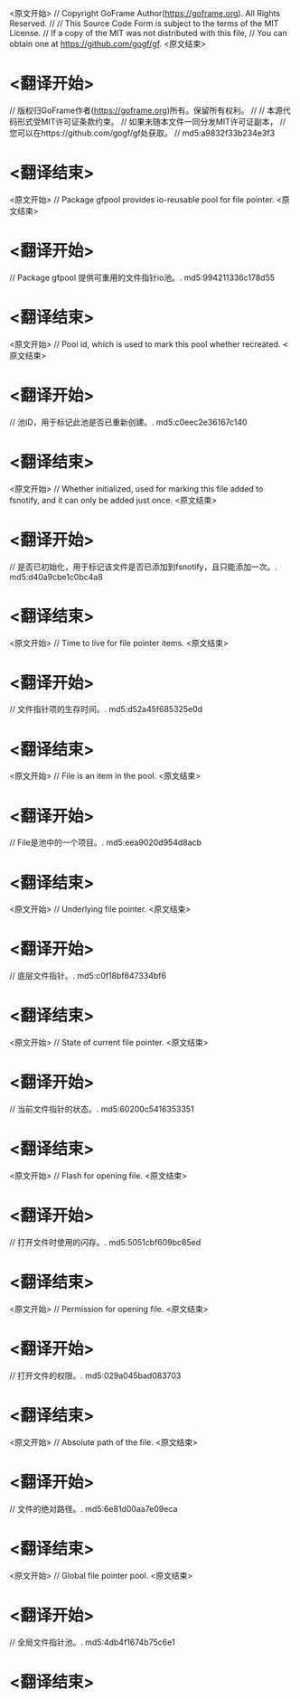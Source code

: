 
<原文开始>
// Copyright GoFrame Author(https://goframe.org). All Rights Reserved.
//
// This Source Code Form is subject to the terms of the MIT License.
// If a copy of the MIT was not distributed with this file,
// You can obtain one at https://github.com/gogf/gf.
<原文结束>

# <翻译开始>
// 版权归GoFrame作者(https://goframe.org)所有。保留所有权利。
//
// 本源代码形式受MIT许可证条款约束。
// 如果未随本文件一同分发MIT许可证副本，
// 您可以在https://github.com/gogf/gf处获取。
// md5:a9832f33b234e3f3
# <翻译结束>


<原文开始>
// Package gfpool provides io-reusable pool for file pointer.
<原文结束>

# <翻译开始>
// Package gfpool 提供可重用的文件指针io池。. md5:994211336c178d55
# <翻译结束>


<原文开始>
// Pool id, which is used to mark this pool whether recreated.
<原文结束>

# <翻译开始>
// 池ID，用于标记此池是否已重新创建。. md5:c0eec2e36167c140
# <翻译结束>


<原文开始>
// Whether initialized, used for marking this file added to fsnotify, and it can only be added just once.
<原文结束>

# <翻译开始>
// 是否已初始化，用于标记该文件是否已添加到fsnotify，且只能添加一次。. md5:d40a9cbe1c0bc4a8
# <翻译结束>


<原文开始>
// Time to live for file pointer items.
<原文结束>

# <翻译开始>
// 文件指针项的生存时间。. md5:d52a45f685325e0d
# <翻译结束>


<原文开始>
// File is an item in the pool.
<原文结束>

# <翻译开始>
// File是池中的一个项目。. md5:eea9020d954d8acb
# <翻译结束>


<原文开始>
// Underlying file pointer.
<原文结束>

# <翻译开始>
// 底层文件指针。. md5:c0f18bf647334bf6
# <翻译结束>


<原文开始>
// State of current file pointer.
<原文结束>

# <翻译开始>
// 当前文件指针的状态。. md5:60200c5416353351
# <翻译结束>


<原文开始>
// Flash for opening file.
<原文结束>

# <翻译开始>
// 打开文件时使用的闪存。. md5:5051cbf609bc85ed
# <翻译结束>


<原文开始>
// Permission for opening file.
<原文结束>

# <翻译开始>
// 打开文件的权限。. md5:029a045bad083703
# <翻译结束>


<原文开始>
// Absolute path of the file.
<原文结束>

# <翻译开始>
// 文件的绝对路径。. md5:6e81d00aa7e09eca
# <翻译结束>


<原文开始>
// Global file pointer pool.
<原文结束>

# <翻译开始>
// 全局文件指针池。. md5:4db4f1674b75c6e1
# <翻译结束>

